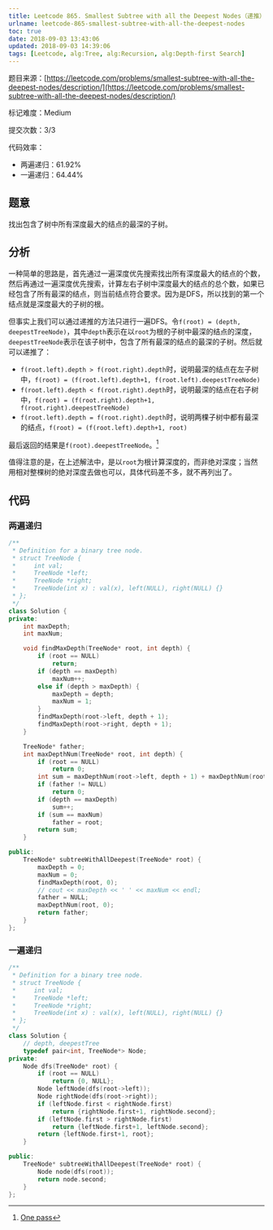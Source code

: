 ```yaml
---
title: Leetcode 865. Smallest Subtree with all the Deepest Nodes（递推）
urlname: leetcode-865-smallest-subtree-with-all-the-deepest-nodes
toc: true
date: 2018-09-03 13:43:06
updated: 2018-09-03 14:39:06
tags: [Leetcode, alg:Tree, alg:Recursion, alg:Depth-first Search]
---
```


题目来源：[https://leetcode.com/problems/smallest-subtree-with-all-the-deepest-nodes/description/](https://leetcode.com/problems/smallest-subtree-with-all-the-deepest-nodes/description/)

标记难度：Medium

提交次数：3/3

代码效率：

* 两遍递归：61.92%
* 一遍递归：64.44%

## 题意

找出包含了树中所有深度最大的结点的最深的子树。

## 分析

一种简单的思路是，首先通过一遍深度优先搜索找出所有深度最大的结点的个数，然后再通过一遍深度优先搜索，计算左右子树中深度最大的结点的总个数，如果已经包含了所有最深的结点，则当前结点符合要求。因为是DFS，所以找到的第一个结点就是深度最大的子树的根。

但事实上我们可以通过递推的方法只进行一遍DFS。令`f(root) = (depth, deepestTreeNode)`，其中`depth`表示在以`root`为根的子树中最深的结点的深度，`deepestTreeNode`表示在该子树中，包含了所有最深的结点的最深的子树。然后就可以递推了：

* `f(root.left).depth > f(root.right).depth`时，说明最深的结点在左子树中，`f(root) = (f(root.left).depth+1, f(root.left).deepestTreeNode)`
* `f(root.left).depth < f(root.right).depth`时，说明最深的结点在右子树中，`f(root) = (f(root.right).depth+1, f(root.right).deepestTreeNode)`
* `f(root.left).depth = f(root.right).depth`时，说明两棵子树中都有最深的结点，`f(root) = (f(root.left).depth+1, root)`

最后返回的结果是`f(root).deepestTreeNode`。[^onepass]

[^onepass]: [One pass](https://leetcode.com/problems/smallest-subtree-with-all-the-deepest-nodes/discuss/146808/One-pass)

值得注意的是，在上述解法中，是以`root`为根计算深度的，而非绝对深度；当然用相对整棵树的绝对深度去做也可以，具体代码差不多，就不再列出了。

## 代码

### 两遍递归

```cpp
/**
 * Definition for a binary tree node.
 * struct TreeNode {
 *     int val;
 *     TreeNode *left;
 *     TreeNode *right;
 *     TreeNode(int x) : val(x), left(NULL), right(NULL) {}
 * };
 */
class Solution {
private:
    int maxDepth;
    int maxNum;

    void findMaxDepth(TreeNode* root, int depth) {
        if (root == NULL)
            return;
        if (depth == maxDepth)
            maxNum++;
        else if (depth > maxDepth) {
            maxDepth = depth;
            maxNum = 1;
        }
        findMaxDepth(root->left, depth + 1);
        findMaxDepth(root->right, depth + 1);
    }

    TreeNode* father;
    int maxDepthNum(TreeNode* root, int depth) {
        if (root == NULL)
            return 0;
        int sum = maxDepthNum(root->left, depth + 1) + maxDepthNum(root->right, depth + 1);
        if (father != NULL)
            return 0;
        if (depth == maxDepth)
            sum++;
        if (sum == maxNum)
            father = root;
        return sum;
    }

public:
    TreeNode* subtreeWithAllDeepest(TreeNode* root) {
        maxDepth = 0;
        maxNum = 0;
        findMaxDepth(root, 0);
        // cout << maxDepth << ' ' << maxNum << endl;
        father = NULL;
        maxDepthNum(root, 0);
        return father;
    }
};
```

### 一遍递归

```cpp
/**
 * Definition for a binary tree node.
 * struct TreeNode {
 *     int val;
 *     TreeNode *left;
 *     TreeNode *right;
 *     TreeNode(int x) : val(x), left(NULL), right(NULL) {}
 * };
 */
class Solution {
    // depth, deepestTree
    typedef pair<int, TreeNode*> Node;
private:
    Node dfs(TreeNode* root) {
        if (root == NULL)
            return {0, NULL};
        Node leftNode(dfs(root->left));
        Node rightNode(dfs(root->right));
        if (leftNode.first < rightNode.first)
            return {rightNode.first+1, rightNode.second};
        if (leftNode.first > rightNode.first)
            return {leftNode.first+1, leftNode.second};
        return {leftNode.first+1, root};
    }

public:
    TreeNode* subtreeWithAllDeepest(TreeNode* root) {
        Node node(dfs(root));
        return node.second;
    }
};
```
